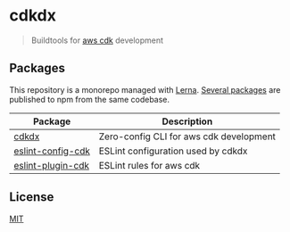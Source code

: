 # cdkdx
> Buildtools for [aws cdk](https://github.com/awslabs/aws-cdk) development

## Packages

This repository is a monorepo managed with [Lerna](https://github.com/lerna/lerna). [Several packages](/packages) are published to npm from the same codebase.

| Package                                                  | Description                                                          |
| -------------------------------------------------------- | -------------------------------------------------------------------- |
| [cdkdx](/packages/cdkdx)         | Zero-config CLI for aws cdk development                                     |
| [eslint-config-cdk](/packages/eslint-config-cdk) | ESLint configuration used by cdkdx                                              |
| [eslint-plugin-cdk](/packages/eslint-plugin-cdk) | ESLint rules for aws cdk |

## License

[MIT](LICENSE)
